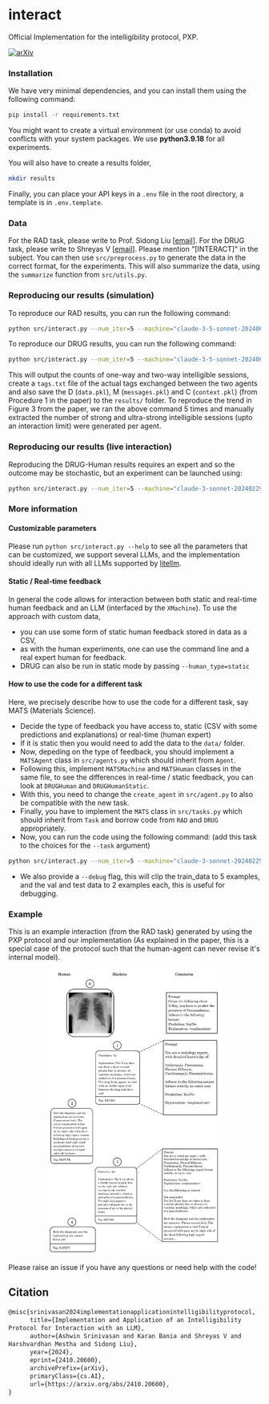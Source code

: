 # interact
Official Implementation for the intelligibility protocol, PXP.

[![arXiv](https://img.shields.io/badge/arXiv-2410.20600-b31b1b.svg)](https://arxiv.org/abs/2410.20600)

### Installation
We have very minimal dependencies, and you can install them using the following command:
```bash
pip install -r requirements.txt
```
You might want to create a virtual environment (or use conda) to avoid conflicts with your system packages.
We use **python3.9.18** for all experiments.

You will also have to create a results folder,
```bash
mkdir results
```
Finally, you can place your API keys in a `.env` file in the root directory, a template is in `.env.template`.

### Data
For the RAD task, please write to Prof. Sidong Liu [[email](mailto:sidong.liu@mq.edu.au)].
For the DRUG task, please write to Shreyas V [[email](mailto:shreyas.college@gmail.com)].
Please mention "[INTERACT]" in the subject.
You can then use `src/preprocess.py` to generate the data in the correct format, for the experiments.
This will also summarize the data, using the `summarize` function from `src/utils.py`.

### Reproducing our results (simulation)
To reproduce our RAD results, you can run the following command:
```bash
python src/interact.py --num_iter=5 --machine="claude-3-5-sonnet-20240620"
```

To reproduce our DRUG results, you can run the following command:
```bash
python src/interact.py --num_iter=5 --machine="claude-3-5-sonnet-20240620" --task=DRUG --human_type=static --eval_at_start
```
This will output the counts of one-way and two-way intelligible sessions, create a `tags.txt` file of the actual tags exchanged between the two agents and also save the D (`data.pkl`), M (`messages.pkl`) and C (`context.pkl`) (from Procedure 1 in the paper) to the `results/` folder.
To reproduce the trend in Figure 3 from the paper, we ran the above command 5 times and manually extracted the number of strong and ultra-strong intelligible sessions (upto an interaction limit) were generated per agent.

### Reproducing our results (live interaction)
Reproducing the DRUG-Human results requires an expert and so the outcome may be stochastic, but an experiment can be launched using:
```bash
python src/interact.py --num_iter=5 --machine="claude-3-sonnet-20240229" --task=DRUG --no_learn
```

### More information

#### Customizable parameters
Please run `python src/interact.py --help` to see all the parameters that can be customized, we support several LLMs,
and the implementation should ideally run with all LLMs supported by [litellm](https://docs.litellm.ai/).

#### Static / Real-time feedback
In general the code allows for interaction between both static and real-time human feedback and an LLM (interfaced by the `XMachine`).
To use the approach with custom data, 
- you can use some form of static human feedback stored in data as a CSV,
- as with the human experiments, one can use the command line and a real expert human for feedback.
- DRUG can also be run in static mode by passing `--human_type=static`

#### How to use the code for a different task
Here, we precisely describe how to use the code for a different task, say MATS (Materials Science).

- Decide the type of feedback you have access to, static (CSV with some predictions and explanations) or real-time (human expert)
- If it is static then you would need to add the data to the `data/` folder.
- Now, depeding on the type of feedback, you should implement a `MATSAgent` class in `src/agents.py` which should inherit from `Agent`.
- Following this, implement `MATSMachine` and `MATSHuman` classes in the same file, to see the differences in real-time / static feedback, you can look at `DRUGHuman` and `DRUGHumanStatic`.
- With this, you need to change the `create_agent` in `src/agent.py` to also be compatible with the new task.
- Finally, you have to implement the `MATS` class in `src/tasks.py` which should inherit from `Task` and borrow code from `RAD` and `DRUG` appropriately.
- Now, you can run the code using the following command: (add this task to the choices for the `--task` argument)
```bash
python src/interact.py --num_iter=5 --machine="claude-3-sonnet-20240229" --task=MATS
```
- We also provide a `--debug` flag, this will clip the train_data to 5 examples, and the val and test data to 2 examples each, this is useful for debugging.

### Example
This is an example interaction (from the RAD task) generated by using the PXP protocol and our implementation
(As explained in the paper, this is a special case of the protocol such that the human-agent can never revise it's internal model).
<p align="center">
  <img src="assets/conv.png" width="350" alt="example of PXP">
</p>


Please raise an issue if you have any questions or need help with the code!

## Citation
```
@misc{srinivasan2024implementationapplicationintelligibilityprotocol,
      title={Implementation and Application of an Intelligibility Protocol for Interaction with an LLM}, 
      author={Ashwin Srinivasan and Karan Bania and Shreyas V and Harshvardhan Mestha and Sidong Liu},
      year={2024},
      eprint={2410.20600},
      archivePrefix={arXiv},
      primaryClass={cs.AI},
      url={https://arxiv.org/abs/2410.20600}, 
}
```
